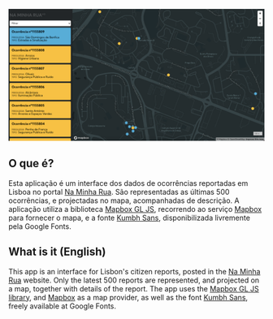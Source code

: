 ![App Preview](preview.png)

## O que é?

Esta aplicação é um interface dos dados de ocorrências reportadas em Lisboa no portal [Na Minha Rua](https://naminharualx.cm-lisboa.pt/). São representadas as últimas 500 ocorrências, e projectadas no mapa, acompanhadas de descrição. A aplicação utiliza a biblioteca [Mapbox GL JS](https://github.com/mapbox/mapbox-gl-js), recorrendo ao serviço [Mapbox](https://www.mapbox.com/) para fornecer o mapa, e a fonte [Kumbh Sans](https://fonts.google.com/specimen/Kumbh+Sans), disponibilizada livremente pela Google Fonts.

## What is it (English)

This app is an interface for Lisbon's citizen reports, posted in the [Na Minha Rua](https://naminharualx.cm-lisboa.pt/) website. Only the latest 500 reports are represented, and projected on a map, together with details of the report. The app uses the [Mapbox GL JS library](https://github.com/mapbox/mapbox-gl-js), and [Mapbox](https://www.mapbox.com/) as a map provider, as well as the font [Kumbh Sans](https://fonts.google.com/specimen/Kumbh+Sans), freely available at Google Fonts.
